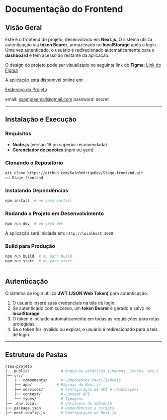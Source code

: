 # Documentação do Frontend

## Visão Geral

Este é o frontend do projeto, desenvolvido em **Next.js**. O sistema utiliza autenticação via **token Bearer**, armazenado no **localStorage** após o login. Uma vez autenticado, o usuário é redirecionado automaticamente para o **dashboard** e tem acesso ao restante da aplicação.

O design do projeto pode ser visualizado no seguinte link do **Figma**:
[Link do Figma](https://www.figma.com/design/sG8PcWvDF3przrgtV063m8/Stage-Consult?m=auto&t=Aj4FgRNg53pTe907-1)

A aplicação está disponível online em:

[Endereço do Projeto](https://stage-frontend-iota.vercel.app)

email: exampleemail@gmail.com
password: secret

---

## Instalação e Execução

### Requisitos

- **Node.js** (versão 18 ou superior recomendada)
- **Gerenciador de pacotes** (npm ou yarn)

### Clonando o Repositório

```bash
git clone https://github.com/KaioRodrigoDev/Stage-frontend.git
cd Stage-frontend
```

### Instalando Dependências

```bash
npm install  # ou yarn install
```

### Rodando o Projeto em Desenvolvimento

```bash
npm run dev  # ou yarn dev
```

A aplicação será iniciada em: `http://localhost:3000`

### Build para Produção

```bash
npm run build  # ou yarn build
npm run start  # ou yarn start
```

---

## Autenticação

O sistema de login utiliza **JWT (JSON Web Token)** para autenticação.

1. O usuário insere suas credenciais na tela de login.
2. Se autenticado com sucesso, um **token Bearer** é gerado e salvo no **localStorage**.
3. O token é incluído automaticamente em todas as requisições para rotas protegidas.
4. Se o token for inválido ou expirar, o usuário é redirecionado para a tela de login.

---

## Estrutura de Pastas

```bash
/seu-projeto
│── public/              # Arquivos estáticos (imagens, ícones, etc.)
│── src/
│   ├── components/      # Componentes reutilizáveis
│   ├── app/           # Páginas do Next.js
│   ├── services/        # Configuração de API e requisições
│   ├── context/         # Context API
│   └── types/           # Typagens
│── .env.local           # Variáveis de ambiente
│── package.json         # Dependências e scripts
│── next.config.js       # Configuração do Next.js
```
